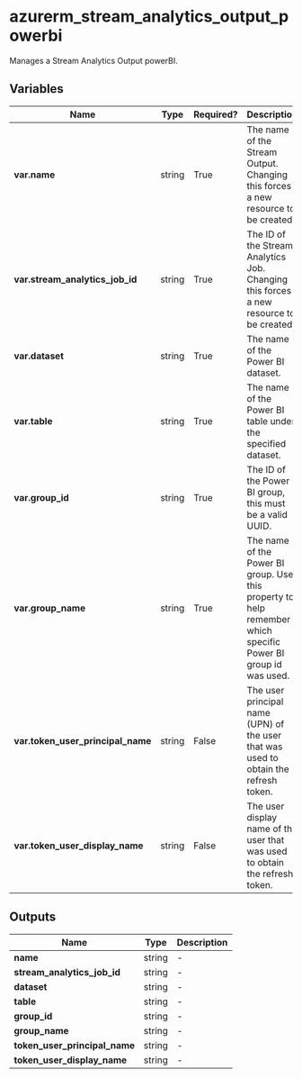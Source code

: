 # azurerm_stream_analytics_output_powerbi

Manages a Stream Analytics Output powerBI.

## Variables

| Name | Type | Required? |  Description |
| ---- | ---- | --------- |  ----------- |
| **var.name** | string | True | The name of the Stream Output. Changing this forces a new resource to be created. | 
| **var.stream_analytics_job_id** | string | True | The ID of the Stream Analytics Job. Changing this forces a new resource to be created. | 
| **var.dataset** | string | True | The name of the Power BI dataset. | 
| **var.table** | string | True | The name of the Power BI table under the specified dataset. | 
| **var.group_id** | string | True | The ID of the Power BI group, this must be a valid UUID. | 
| **var.group_name** | string | True | The name of the Power BI group. Use this property to help remember which specific Power BI group id was used. | 
| **var.token_user_principal_name** | string | False | The user principal name (UPN) of the user that was used to obtain the refresh token. | 
| **var.token_user_display_name** | string | False | The user display name of the user that was used to obtain the refresh token. | 



## Outputs

| Name | Type | Description |
| ---- | ---- | --------- | 
| **name** | string  | - | 
| **stream_analytics_job_id** | string  | - | 
| **dataset** | string  | - | 
| **table** | string  | - | 
| **group_id** | string  | - | 
| **group_name** | string  | - | 
| **token_user_principal_name** | string  | - | 
| **token_user_display_name** | string  | - | 